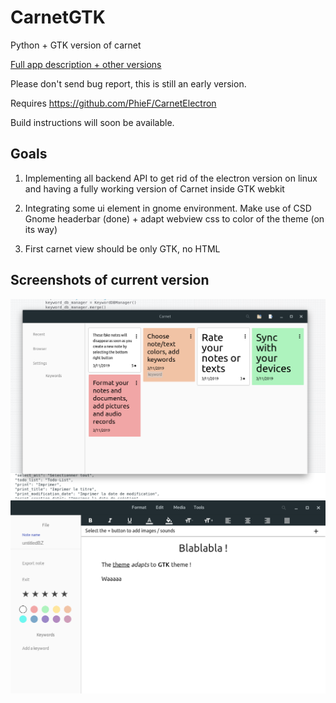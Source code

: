 # CarnetGTK
Python + GTK version of carnet


[Full app description + other versions](https://github.com/PhieF/CarnetDocumentation)


Please don't send bug report, this is still an early version.


Requires https://github.com/PhieF/CarnetElectron 

Build instructions will soon be available.


## Goals

1. Implementing all backend API to get rid of the electron version on linux and having a fully working version of Carnet inside GTK webkit

2. Integrating some ui element in gnome environment. Make use of CSD Gnome headerbar (done) + adapt webview css to color of the theme (on its way)

3. First carnet view should be only GTK, no HTML



## Screenshots of current version


<img src="screenshots/overview.png" width="600" />

<img src="screenshots/editor.png" width="600" />
